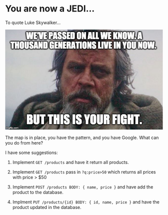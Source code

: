 # You are now a JEDI...


To quote Luke Skywalker...

![](old-luke-skywalker.jpg)

The map is in place, you have the pattern, and you have Google.  What can you do from here? 

I have some suggestions:

1. Implement `GET /products` and have it return all products. 

2. Implement `GET /products` pass in `?q:price>50` which returns all prices with price > $50

3. Implement `POST /products BODY: { name, price }` and have add the product to the database. 

4. Implment `PUT /products/{id} BODY: { id, name, price }` and have the product updated in the database. 

